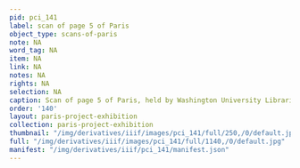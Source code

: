 ```yaml
---
pid: pci_141
label: scan of page 5 of Paris
object_type: scans-of-paris
note: NA
word_tag: NA
item: NA
link: NA
notes: NA
rights: NA
selection: NA
caption: Scan of page 5 of Paris, held by Washington University Libraries
order: '140'
layout: paris-project-exhibition
collection: paris-project-exhibition
thumbnail: "/img/derivatives/iiif/images/pci_141/full/250,/0/default.jpg"
full: "/img/derivatives/iiif/images/pci_141/full/1140,/0/default.jpg"
manifest: "/img/derivatives/iiif/pci_141/manifest.json"
---
```

